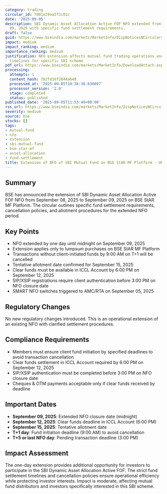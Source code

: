 ```yaml
---
category: trading
circular_id: 7081e29ea5f1c01c
date: '2025-09-05'
description: SBI Dynamic Asset Allocation Active FOF NFO extended from Sep 08 to Sep
  09, 2025 with specific fund settlement requirements.
draft: false
guid: https://www.bseindia.com/markets/MarketInfo/DispNoticesNCirculars.aspx?Noticeid={4B478E09-E2E7-4CC5-927B-68A437956BED}&noticeno=20250905-15&dt=09/05/2025&icount=15&totcount=59&flag=0
impact: medium
impact_ranking: medium
importance_ranking: medium
justification: NFO extension affects mutual fund trading operations and settlement
  timelines for specific SBI scheme
pdf_url: https://www.bseindia.com/markets/MarketInfo/DownloadAttach.aspx?id=20250905-15&attachedId=
processing:
  attempts: 1
  content_hash: 782fd16f2844a648
  processed_at: '2025-09-05T18:38:30.630897'
  processor_version: '2.0'
  stage: completed
  status: published
published_date: '2025-09-05T11:53:49+00:00'
rss_url: https://www.bseindia.com/markets/MarketInfo/DispNoticesNCirculars.aspx?Noticeid={4B478E09-E2E7-4CC5-927B-68A437956BED}&noticeno=20250905-15&dt=09/05/2025&icount=15&totcount=59&flag=0
severity: medium
source: bse
stocks: []
tags:
- mutual-fund
- nfo
- extension
- sbi-mutual-fund
- bse-star-mf
- asset-allocation
- fund-settlement
title: Extension of NFO of SBI Mutual Fund on BSE StAR MF Platform - UPDATE
---
```


## Summary

BSE has announced the extension of SBI Dynamic Asset Allocation Active FOF NFO from September 08, 2025 to September 09, 2025 on BSE StAR MF Platform. The circular outlines specific fund settlement requirements, cancellation policies, and allotment procedures for the extended NFO period.

## Key Points

- NFO extended by one day until midnight on September 09, 2025
- Extension applies only to lumpsum purchases on BSE StAR MF Platform
- Transactions without client-initiated funds by 9:00 AM on T+1 will be cancelled
- Tentative allotment date confirmed for September 15, 2025
- Clear funds must be available in ICCL Account by 6:00 PM on September 12, 2025
- SIP/XSIP registrations require client authentication before 3:00 PM on NFO closure date
- SMART NFO switches triggered to AMC/RTA on September 05, 2025

## Regulatory Changes

No new regulatory changes introduced. This is an operational extension of an existing NFO with clarified settlement procedures.

## Compliance Requirements

- Members must ensure client fund initiation by specified deadlines to avoid transaction cancellation
- Clear funds settlement in ICCL Account required by 6:00 PM on September 12, 2025
- SIP/XSIP authentication must be completed before 3:00 PM on NFO closure date
- Cheques & OTM payments acceptable only if clear funds received by deadline

## Important Dates

- **September 09, 2025**: Extended NFO closure date (midnight)
- **September 12, 2025**: Clear funds deadline in ICCL Account (6:00 PM)
- **September 15, 2025**: Tentative allotment date
- **T+1 day**: Fund initiation deadline (9:00 AM) to avoid cancellation
- **T+5 or last NFO day**: Pending transaction deadline (3:00 PM)

## Impact Assessment

The one-day extension provides additional opportunity for investors to participate in the SBI Dynamic Asset Allocation Active FOF. The strict fund settlement timelines and cancellation policies ensure operational efficiency while protecting investor interests. Impact is moderate, affecting mutual fund distributors and investors specifically interested in this SBI scheme.